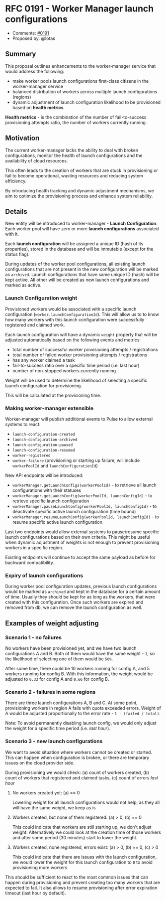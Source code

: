 # RFC 0191 - Worker Manager launch configurations
* Comments: [#0191](https://github.com/taskcluster/taskcluster-rfcs/pull/191)
* Proposed by: @lotas

## Summary

This proposal outlines enhancements to the worker-manager service that would address the following:

* make worker pools launch configurations first-class citizens in the worker-manager service
* balanced distribution of workers across multiple launch configurations (regions)
* dynamic adjustment of launch configuration likelihood to be provisioned based on **health metrics**

**Health metrics** - is the combination of the number of fail-to-success provisioning attempts ratio, the number of workers currently running.

## Motivation

The current worker-manager lacks the ability to deal with broken configurations, monitor the health of launch configurations and the availability of cloud resources.

This often leads to the creation of workers that are stuck in provisioning or fail to become operational, wasting resources and reducing system efficiency.

By introducing health tracking and dynamic adjustment mechanisms, we aim to optimize the provisioning process and enhance system reliability.

## Details

New entity will be introduced to worker-manager - **Launch Configuration**.
Each worker pool will have zero or more **launch configurations** associated with it.

Each **launch configuration** will be assigned a unique ID (hash of its properties), stored in the database and will be immutable (except for the status flag).

During updates of the worker pool configurations, all existing launch configurations that are not present in the new configuration will be marked as `archived`. Launch configurations that have same unique ID (hash) will be kept active. All other will be created as new launch configurations and marked as active.

### Launch Configuration weight

Provisioned workers would be associated with a specific launch configuration (`worker.launchConfigurationId`).
This will allow us to to know how many workers with this launch configuration were successfully registered and claimed work.

Each launch configuration will have a dynamic `weight` property that will be adjusted automatically based on the following events and metrics:

* total number of successful worker provisioning attempts / registrations
* total number of failed worker provisioning attempts / registrations
* has any worker claimed a task
* fail-to-success ratio over a specific time period (i.e. last hour)
* number of non-stopped workers currently running

Weight will be used to determine the likelihood of selecting a specific launch configuration for provisioning.

This will be calculated at the provisioning time.

### Making worker-manager extensible

Worker-manager will publish additional events to Pulse to allow external systems to react:

* `launch-configuration-created`
* `launch-configuration-archived`
* `launch-configuration-paused`
* `launch-configuration-resumed`
* `worker-registered`
* `worker-failure` (provisioning or starting up failure, will include `workerPoolId` and `launchConfigurationId`)

New API endpoints will be introduced:

* `workerManager.getLaunchConfigs(workerPoolId)` - to retrieve all launch configurations with their statuses
* `workerManager.getLaunchConfig(workerPoolId, launchConfigId)` - to retrieve specific launch configuration
* `workerManager.pauseLaunchConfig(workerPoolId, launchConfigId)` - to deactivate specific active launch configuration (time bound)
* `workerManager.resumeLaunchConfig(workerPoolId, launchConfigId)` - to resume specific active launch configuration

Last two endpoints would allow external systems to pause/resume specific launch configurations based on their own criteria.
This might be useful when dynamic adjustment of weights is not enough to prevent provisioning workers in a specific region.

Existing endpoints will continue to accept the same payload as before for backward compatibility.

### Expiry of launch configurations

During worker pool configuration updates, previous launch configurations would be marked as `archived` and kept in the database for a certain amount of time.
Usually they should be kept for as long as the workers, that were created with this configuration.
Once such workers are expired and removed from db, we can remove the launch configuration as well.

## Examples of weight adjusting

### Scenario 1 - no failures

No workers have been provisioned yet, and we have two launch configurations A and B.
Both of them would have the same weight - `1`, so the likelihood of selecting one of them would be `50%`.

After some time, there could be 10 workers running for config A, and 5 workers running for config B.
With this information, the weight would be adjusted to `0.33` for config A and `0.66` for config B.

### Scenario 2 - failures in some regions

There are three launch configurations A, B and C.
At some point, provisioning workers in region A fails with quota exceeded errors.
Weight of A would be adjusted proportionally to the error rate - `1 - (failed / total)`.

Note: To avoid permanently disabling launch config, we would only adjust the weight for a specific time period (i.e. *last hour*).

### Scenario 3 - new launch configurations

We want to avoid situation where workers cannot be created or started.
This can happen when configuration is broken, or there are temporary issues on the cloud provider side.

During provisioning we would check: (a) count of workers created, (b) count of workers that registered and claimed tasks, (c) count of errors *last hour*

1. No workers created yet: (a) == 0

    Lowering weight for all launch configurations would not help, as they all will have the same weight, we keep as is

2. Workers created, but none of them registered: (a) > 0, (b) == 0

    This could indicate that workers are still starting up, we don't adjust weight.
    Alternatively we could look at the creation time of those workers and after some period (30 minutes) start to lower the weight.

3. Workers created, none registered, errors exist: (a) > 0, (b) == 0, (c) > 0

    This could indicate that there are issues with the launch configuration, we would lower the weight for this launch configuration to `0` to avoid provisioning more workers

This should be sufficient to react to the most common issues that can happen during provisioning and prevent creating too many workers that are expected to fail.
It also allows to resume provisioning after error expiration timeout (last hour by default).
